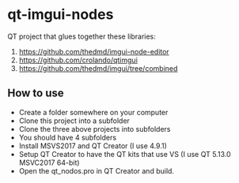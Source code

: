 # qt-imgui-nodes

QT project that glues together these libraries:
1. https://github.com/thedmd/imgui-node-editor
2. https://github.com/crolando/qtimgui
3. https://github.com/thedmd/imgui/tree/combined


## How to use
* Create a folder somewhere on your computer
* Clone this project into a subfolder
* Clone the three above projects into subfolders
* You should have 4 subfolders
* Install MSVS2017 and QT Creator (I use 4.9.1)
* Setup QT Creator to have the QT kits that use VS (I use QT 5.13.0 MSVC2017 64-bit)
* Open the qt_nodos.pro in QT Creator and build.